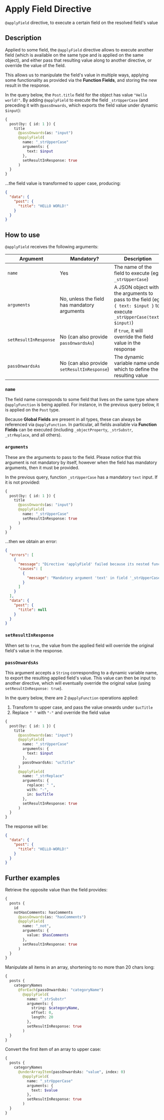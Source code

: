 # Apply Field Directive

`@applyField` directive, to execute a certain field on the resolved field's value

## Description

Applied to some field, the `@applyField` directive allows to execute another field (which is available on the same type and is applied on the same object), and either pass that resulting value along to another directive, or override the value of the field.

This allows us to manipulate the field's value in multiple ways, applying some functionality as provided via the **Function Fields**, and storing the new result in the response.

In the query below, the `Post.title` field for the object has value `"Hello world!"`. By adding `@applyField` to execute the field `_strUpperCase` (and preceding it with `@passOnwards`, which exports the field value under dynamic `$input`):

```graphql
{
  post(by: { id: 1 }) {
    title
      @passOnwards(as: "input")
      @applyField(
        name: "_strUpperCase"
        arguments: {
          text: $input
        },
        setResultInResponse: true
      )
  }
}
```

...the field value is transformed to upper case, producing:

```json
{
  "data": {
    "post": {
      "title": "HELLO WORLD!"
    }
  }
}
```

## How to use

`@applyField` receives the following arguments:

| Argument | Mandatory? | Description |
| --- | --- | --- |
| `name` | Yes | The name of the field to execute (eg: `_strUpperCase`) |
| `arguments` | No, unless the field has mandatory arguments | A JSON object with the arguments to pass to the field (eg: `{ text: $input }` to execute `_strUpperCase(text: $input)`) |
| `setResultInResponse` | No (can also provide `passOnwardsAs`) | if `true`, it will override the field value in the response |
| `passOnwardsAs` | No (can also provide `setResultInResponse`) | The dynamic variable name under which to define the resulting value |

### `name`

The field name corresponds to some field that lives on the same type where `@applyFunction` is being applied. For instance, in the previous query below, it is applied on the `Post` type.

Because **Global Fields** are present in all types, these can always be referenced via `@applyFunction`. In particular, all fields available via **Function Fields** can be executed (including `_objectProperty`, `_strSubstr`, `_strReplace`, and all others).

### `arguments`

These are the arguments to pass to the field. Please notice that this argument is not mandatory by itself, however when the field has mandatory arguments, then it must be provided.

In the previous query, function `_strUpperCase` has a mandatory `text` input. If it is not provided:

```graphql
{
  post(by: { id: 1 }) {
    title
      @passOnwards(as: "input")
      @applyField(
        name: "_strUpperCase"
        setResultInResponse: true
      )
  }
}
```

...then we obtain an error:

```json
{
  "errors": [
    {
      "message": "Directive 'applyField' failed because its nested function '_strUpperCase' produced errors",
      "causes": [
        {
          "message": "Mandatory argument 'text' in field '_strUpperCase' of type 'Post' has not been provided"
        }
      ]
    }
  ],
  "data": {
    "post": {
      "title": null
    }
  }
}
```

### `setResultInResponse`

When set to `true`, the value from the applied field will override the original field's value in the response.

### `passOnwardsAs`

This argument accepts a `String` corresponding to a dynamic variable name, to export the resulting applied field's value. This value can then be input to another directive, which will eventually override the original value (using `setResultInResponse: true`).

In the query below, there are 2 `@applyFunction` operations applied:

1. Transform to upper case, and pass the value onwards under `$ucTitle`
2. Replace `" "` with `"-"` and override the field value

```graphql
{
  post(by: { id: 1 }) {
    title
      @passOnwards(as: "input")
      @applyField(
        name: "_strUpperCase"
        arguments: {
          text: $input
        },
        passOnwardsAs: "ucTitle"
      )
      @applyField(
        name: "_strReplace"
        arguments: {
          replace: " ",
          with: "-",
          in: $ucTitle
        },
        setResultInResponse: true
      )
  }
}
```

The response will be:

```json
{
  "data": {
    "post": {
      "title": "HELLO-WORLD!"
    }
  }
}
```

## Further examples

Retrieve the opposite value than the field provides:

```graphql
{
  posts {
    id
    notHasComments: hasComments
      @passOnwards(as: "hasComments")
      @applyField(
        name: "_not",
        arguments: {
          value: $hasComments
        },
        setResultInResponse: true
      )
  }
}
```

Manipulate all items in an array, shortening to no more than 20 chars long:

```graphql
{
  posts {
    categoryNames
      @forEach(passOnwardsAs: "categoryName")
        @applyField(
          name: "_strSubstr"
          arguments: {
            string: $categoryName,
            offset: 0,
            length: 20
          },
          setResultInResponse: true
        )
  }
}
```

Convert the first item of an array to upper case:

```graphql
{
  posts {
    categoryNames
      @underArrayItem(passOnwardsAs: "value", index: 0)
        @applyField(
          name: "_strUpperCase"
          arguments: {
            text: $value
          },
          setResultInResponse: true
        )
  }
}
```
